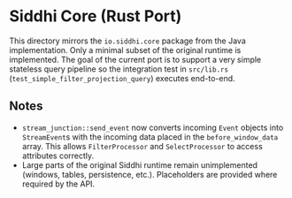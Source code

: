 # Siddhi Core (Rust Port)

This directory mirrors the `io.siddhi.core` package from the Java
implementation.  Only a minimal subset of the original runtime is
implemented.  The goal of the current port is to support a very simple
stateless query pipeline so the integration test in `src/lib.rs`
(`test_simple_filter_projection_query`) executes end-to-end.

## Notes

* `stream_junction::send_event` now converts incoming `Event` objects
  into `StreamEvent`s with the incoming data placed in the
  `before_window_data` array.  This allows `FilterProcessor` and
  `SelectProcessor` to access attributes correctly.
* Large parts of the original Siddhi runtime remain unimplemented
  (windows, tables, persistence, etc.).  Placeholders are provided where
  required by the API.

